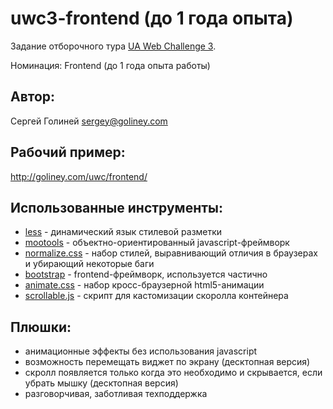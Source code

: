 uwc3-frontend (до 1 года опыта)
===============================

Задание отборочного тура [UA Web Challenge 3](http://iii.uwc.org.ua/). 

Номинация: Frontend (до 1 года опыта работы)


Автор:
------

Сергей Голиней
sergey@goliney.com


Рабочий пример:
---------------

http://goliney.com/uwc/frontend/


Использованные инструменты:
---------------------------

+ [less](http://lesscss.org/) - динамический язык стилевой разметки
+ [mootools](http://mootools.net/) - объектно-ориентированный javascript-фреймворк
+ [normalize.css](http://necolas.github.com/normalize.css/) - набор стилей, выравнивающий отличия в браузерах и убирающий некоторые баги
+ [bootstrap](http://twitter.github.com/bootstrap/) - frontend-фреймворк, используется частично
+ [animate.css](http://daneden.me/animate/) - набор кросс-браузерной html5-анимации
+ [scrollable.js](http://mootools.net/forge/p/scrollable) - скрипт для кастомизации скоролла контейнера


Плюшки:
-------

+ анимационные эффекты без использования javascript
+ возможность перемещать виджет по экрану (десктопная версия)
+ скролл появляется только когда это необходимо и скрывается, если убрать мышку (десктопная версия)
+ разговорчивая, заботливая техподдержка